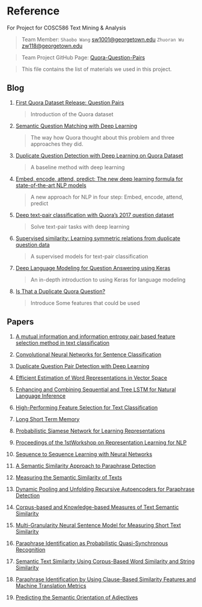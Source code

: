 # Reference

For Project for COSC586 Text Mining & Analysis

> Team Member:
`Shaobo Wang` <sw1001@georgetown.edu>
`Zhuoran Wu` <zw118@georgetown.edu>

> Team Project GitHub Page:
[Quora-Question-Pairs](https://github.com/WuZhuoran/Quora-Question-Pairs)

> This file contains the list of materials we used in this project.

## Blog
1. [First Quora Dataset Release: Question Pairs](https://data.quora.com/First-Quora-Dataset-Release-Question-Pairs)
   > Introduction of the Quora dataset
2. [Semantic Question Matching with Deep Learning](https://engineering.quora.com/Semantic-Question-Matching-with-Deep-Learning)
   > The way how Quora thought about this problem and three approaches they did.
3. [Duplicate Question Detection with Deep Learning on Quora Dataset](http://www.erogol.com/duplicate-question-detection-deep-learning/)
   > A baseline method with deep learning
4. [Embed, encode, attend, predict: The new deep learning formula for state-of-the-art NLP models](https://explosion.ai/blog/deep-learning-formula-nlp)
   > A new approach for NLP in four step: Embed, encode, attend, predict
5. [Deep text-pair classification with Quora’s 2017 question dataset](https://explosion.ai/blog/quora-deep-text-pair-classification)
   > Solve text-pair tasks with deep learning
6. [Supervised similarity: Learning symmetric relations from duplicate question data](https://explosion.ai/blog/supervised-similarity-siamese-cnn)
   > A supervised models for text-pair classification
7. [Deep Language Modeling for Question Answering using Keras](http://ben.bolte.cc/blog/2016/language.html)
   > An in-depth introduction to using Keras for language modeling
8. [Is That a Duplicate Quora Question?](https://www.linkedin.com/pulse/duplicate-quora-question-abhishek-thakur/)
   > Introduce Some features that could be used

## Papers

1. [A mutual information and information entropy pair based feature selection method in text classification](http://ieeexplore.ieee.org/document/5620805/)

2. [Convolutional Neural Networks for Sentence Classification](http://emnlp2014.org/papers/pdf/EMNLP2014181.pdf)

3. [Duplicate Question Pair Detection with Deep Learning](https://web.stanford.edu/class/cs224n/reports/2759336.pdf)

4. [Efficient Estimation of Word Representations in Vector Space](https://arxiv.org/abs/1301.3781)

5. [Enhancing and Combining Sequential and Tree LSTM for Natural Language Inference](https://arxiv.org/abs/1609.06038)

6. [High-Performing Feature Selection for Text Classification](http://citeseerx.ist.psu.edu/viewdoc/download?doi=10.1.1.15.2350&rep=rep1&type=pdf)

7. [Long Short Term Memory](http://www.bioinf.jku.at/publications/older/2604.pdf)

8. [Probabilistic Siamese Network for Learning Representations](https://tspace.library.utoronto.ca/bitstream/1807/43097/3/Liu_Chen_201311_MASc_thesis.pdf)

9. [Proceedings of the 1stWorkshop on Representation Learning for NLP](https://sites.google.com/site/repl4nlp2016/accepted-papers)

10. [Sequence to Sequence Learning with Neural Networks](https://arxiv.org/abs/1409.3215)

11. [A Semantic Similarity Approach to Paraphrase Detection](http://citeseerx.ist.psu.edu/viewdoc/download?doi=10.1.1.144.4680&rep=rep1&type=pdf)

12. [Measuring the Semantic Similarity of Texts](http://www.aclweb.org/anthology/W05-1203)

13. [Dynamic Pooling and Unfolding Recursive Autoencoders for Paraphrase Detection](http://citeseerx.ist.psu.edu/viewdoc/download?doi=10.1.1.650.7199&rep=rep1&type=pdf)

14. [Corpus-based and Knowledge-based Measures of Text Semantic Similarity](https://pdfs.semanticscholar.org/1374/617e135eaa772e52c9a2e8253f49483676d6.pdf)

15. [Multi-Granularity Neural Sentence Model for Measuring Short Text Similarity](https://link.springer.com/content/pdf/10.1007%2F978-3-319-55753-3_28.pdf)

17. [Paraphrase Identification as Probabilistic Quasi-Synchronous Recognition](http://delivery.acm.org/10.1145/1690000/1687944/p468-das.pdf?ip=141.161.133.60&id=1687944&acc=OPEN&key=AA86BE8B6928DDC7%2EE3F50B91A7EFA144%2E4D4702B0C3E38B35%2E6D218144511F3437&CFID=819777379&CFTOKEN=47997795&__acm__=1508190331_2f1f3a3fe152ceed49e9c78900ed772c)

18. [Semantic Text Similarity Using Corpus-Based Word Similarity and String Similarity](http://delivery.acm.org/10.1145/1380000/1376819/a10-islam.pdf?ip=141.161.133.60&id=1376819&acc=ACTIVE%20SERVICE&key=AA86BE8B6928DDC7%2EE3F50B91A7EFA144%2E4D4702B0C3E38B35%2E4D4702B0C3E38B35&CFID=819777379&CFTOKEN=47997795&__acm__=1508190367_2e19d9b58ea9ee424f30a517c05f363c)

19. [Paraphrase Identification by Using Clause-Based Similarity Features and Machine Translation Metrics](https://watermark.silverchair.com/bxv083.pdf?token=AQECAHi208BE49Ooan9kkhW_Ercy7Dm3ZL_9Cf3qfKAc485ysgAAAhgwggIUBgkqhkiG9w0BBwagggIFMIICAQIBADCCAfoGCSqGSIb3DQEHATAeBglghkgBZQMEAS4wEQQMbwnxHBIEe8EpuRTqAgEQgIIBy57c16JKPAsPBbBSk7_C4_coO1e4gf3DRs04Y7lTX0AR13xkPYdCLEx5nPm1PFMyXKcdM98vyGgqetIzPqY1oEWlnTmhKES8J5Zd_lv6rvzxt0Ad1KZagyUWEURo-Bi5g2_v4VrIUODFrwbGVoeVKP6cbgBR9Smbpb_DBbNcWZJvUeywSF8QvCrCRgjBL0Q105wJgZ1I5R2S6LuwkSrbGWg43WDR6QEIU6CHZ8YxjBP5LK4wHrH7gb1nAaaBSC5QocwL6sgYLKzDN93psI9YkJj6ntgpHHDviI_qgauFeHvYS_ZUNtg3irKZahgHpA9HfKFz8_80wuF3c-H3Bz8ysHiEuegde9620xOXzvwyINGNE3agCmV7x8EkMJjERaBtYoFZEUYej3-gz593SYyhNI_CNCkFMHY_UKGg25C_S1XOvWmpWr1WKRV7qxF4I7PtGLGZ4-q18GRJzRoWzf3gmKPgiO96HMuKlED6XGuKEiEJ2wsLivI_gJfcJHVXiRbshFEZLLvhxZ9C9RPUytC6txdUmAJvk5qw0h30J6OPYWvWtGbsxqw41fytg9qRt3SRRiZrYcfuxYSnl75VWlcBMzWOUbTJt4lvp878AA)

20. [Predicting the Semantic Orientation of Adjectives](http://delivery.acm.org/10.1145/980000/979640/p174-hatzivassiloglou.pdf?ip=141.161.133.60&id=979640&acc=OPEN&key=AA86BE8B6928DDC7%2EE3F50B91A7EFA144%2E4D4702B0C3E38B35%2E6D218144511F3437&CFID=819777379&CFTOKEN=47997795&__acm__=1508190441_734b00ddc97f5b5e6a161818fcc84387)